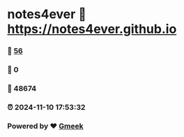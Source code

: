 # notes4ever :link: https://notes4ever.github.io 
### :page_facing_up: [56](https://notes4ever.github.io/tag.html) 
### :speech_balloon: 0 
### :hibiscus: 48674 
### :alarm_clock: 2024-11-10 17:53:32 
### Powered by :heart: [Gmeek](https://github.com/Meekdai/Gmeek)
